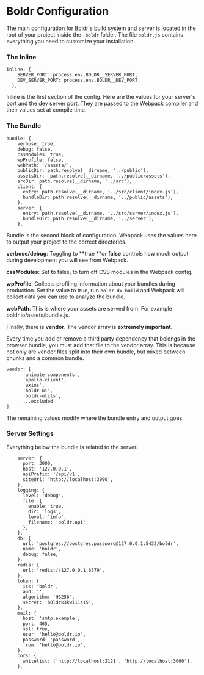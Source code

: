 # Boldr Configuration

The main configuration for Boldr's build system and server is located in the root of your project inside the `.boldr` folder. The file `boldr.js` contains everything you need to customize your installation.





### The Inline

```
inline: {
    SERVER_PORT: process.env.BOLDR__SERVER_PORT,
    DEV_SERVER_PORT: process.env.BOLDR__DEV_PORT,
  },
```

Inline is the first section of the config. Here are the values for your server's port and the dev server port. They are passed to the Webpack compiler and their values set at compile time.



### The Bundle

```
bundle: {
    verbose: true,
    debug: false,
    cssModules: true,
    wpProfile: false,
    webPath: '/assets/',
    publicDir: path.resolve(__dirname, '../public'),
    assetsDir:  path.resolve(__dirname, '../public/assets'),
    srcDir: path.resolve(__dirname, '../src'),
    client: {
      entry: path.resolve(__dirname, '../src/client/index.js'),
      bundleDir: path.resolve(__dirname, '../public/assets'),
    },
    server: {
      entry: path.resolve(__dirname, '../src/server/index.js'),
      bundleDir: path.resolve(__dirname, '../server'),
    },
```

Bundle is the second block of configuration. Webpack uses the values here to output your project to the correct directories. 

**verbose/debug**: Toggling to **true **or **false** controls how much output during development you will see from Webpack.

**cssModules**: Set to false, to turn off CSS modules in the Webpack config.

**wpProfile**: Collects profiling information about your bundles during production. Set the value to true,  run `boldr-dx build` and Webpack will collect data you can use to analyze the bundle.

**webPath**: This is where your assets are served from. For example boldr.io/assets/bundle.js. 



Finally, there is **vendor**. The vendor array is **extremely important.**

Every time you add or remove a third party dependency that belongs in the browser bundle, you must add that file to the vendor array. This is because not only are vendor files split into their own bundle, but mixed between chunks and a common bundle. 

```
vendor: [
      'animate-components',
      'apollo-client',
      'axios',
      'boldr-ui',
      'boldr-utils',
      ...excluded
]
```

The remaining values modify where the bundle entry and output goes.



### Server Settings

Everything below the bundle is related to the server.



```
    server: {
      port: 3000,
      host: '127.0.0.1',
      apiPrefix: '/api/v1',
      siteUrl: 'http://localhost:3000',
    },
    logging: {
      level: 'debug',
      file: {
        enable: true,
        dir: 'logs',
        level: 'info',
        filename: 'boldr.api',
      },
    },
    db: {
      url: 'postgres://postgres:password@127.0.0.1:5432/boldr',
      name: 'boldr',
      debug: false,
    },
    redis: {
      url: 'redis://127.0.0.1:6379',
    },
    token: {
      iss: 'boldr',
      aud: '',
      algorithm: 'HS256',
      secret: 'b0ldrk3kwi11s15',
    },
    mail: {
      host: 'smtp.example',
      port: 465,
      ssl: true,
      user: 'hello@boldr.io',
      password: 'password',
      from: 'hello@boldr.io',
    },
    cors: {
      whitelist: ['http://localhost:2121', 'http://localhost:3000'],
    },

```



